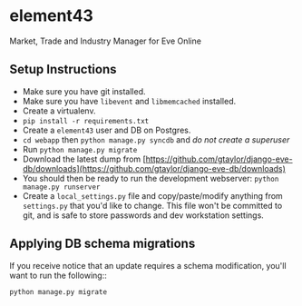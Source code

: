 element43
=========

Market, Trade and Industry Manager for Eve Online

Setup Instructions
------------------

* Make sure you have git installed.
* Make sure you have ``libevent`` and ``libmemcached`` installed.
* Create a virtualenv.
* ``pip install -r requirements.txt``
* Create a ``element43`` user and DB on Postgres.
* ``cd webapp`` then ``python manage.py syncdb`` and *do not create a superuser*
* Run ``python manage.py migrate``
* Download the latest dump from [https://github.com/gtaylor/django-eve-db/downloads](https://github.com/gtaylor/django-eve-db/downloads)
* You should then be ready to run the development webserver: ``python manage.py runserver``
* Create a ``local_settings.py`` file and copy/paste/modify anything
  from ``settings.py`` that you'd like to change. This file won't be committed
  to git, and is safe to store passwords and dev workstation settings.

Applying DB schema migrations
-----------------------------

If you receive notice that an update requires a schema modification, you'll
want to run the following::

    python manage.py migrate